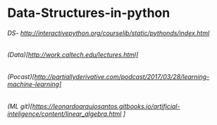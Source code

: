 # Data-Structures-in-python
###### DS- http://interactivepython.org/courselib/static/pythonds/index.html
######  (Data)[http://work.caltech.edu/lectures.html]
###### (Pocast)[http://partiallyderivative.com/podcast/2017/03/28/learning-machine-learning]
######  (ML git)[https://leonardoaraujosantos.gitbooks.io/artificial-inteligence/content/linear_algebra.html ]
